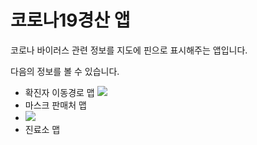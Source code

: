# 코로나19경산 앱

코로나 바이러스 관련 정보를 지도에 핀으로 표시해주는 앱입니다.

다음의 정보를 볼 수 있습니다.
  - 확진자 이동경로 맵
    ![](https://s3.us-west-2.amazonaws.com/secure.notion-static.com/6b96f150-2690-4c8f-977b-9e8e95bb7fff/1665852975550.jpg?X-Amz-Algorithm=AWS4-HMAC-SHA256&X-Amz-Content-Sha256=UNSIGNED-PAYLOAD&X-Amz-Credential=AKIAT73L2G45EIPT3X45%2F20221016%2Fus-west-2%2Fs3%2Faws4_request&X-Amz-Date=20221016T080110Z&X-Amz-Expires=86400&X-Amz-Signature=6aec9a920241cc4b50674f9744dc1387d39d47edecc69ef0b38a3a5e37eda595&X-Amz-SignedHeaders=host&response-content-disposition=filename%20%3D%221665852975550.jpg%22&x-id=GetObject)
  - 마스크 판매처 맵
  - ![](https://s3.us-west-2.amazonaws.com/secure.notion-static.com/f3b3cee9-b168-4684-bcd2-a37f89e15e6c/1665852983004.jpg?X-Amz-Algorithm=AWS4-HMAC-SHA256&X-Amz-Content-Sha256=UNSIGNED-PAYLOAD&X-Amz-Credential=AKIAT73L2G45EIPT3X45%2F20221016%2Fus-west-2%2Fs3%2Faws4_request&X-Amz-Date=20221016T080241Z&X-Amz-Expires=86400&X-Amz-Signature=1a6d4ab8be5a695f9a7632670d246c7a2db7146254b183242242b49dccc794c3&X-Amz-SignedHeaders=host&response-content-disposition=filename%20%3D%221665852983004.jpg%22&x-id=GetObject)
  - 진료소 맵
